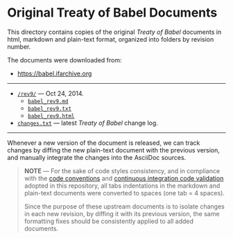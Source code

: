 # Original Treaty of Babel Documents

This directory contains copies of the original _Treaty of Babel_ documents in html, markdown and plain-text format, organized into folders by revision number.

The documents were downloaded from:

- https://babel.ifarchive.org

-------------------------------------------------------------------------------

- [`/rev9/`][rev9] — Oct 24, 2014.
    + [`babel_rev9.md`][rev9 md]
    + [`babel_rev9.txt`][rev9 txt]
    + [`babel_rev9.html`][rev9 Live]
- [`changes.txt`][changes.txt] — latest _Treaty of Babel_ change log.



-------------------------------------------------------------------------------

Whenever a new version of the document is released, we can track changes by diffing the new plain-text document with the previous version, and manually integrate the changes into the AsciiDoc sources.


> **NOTE** — For the sake of code styles consistency, and in compliance with the [code conventions] and [continuous integration code validation] adopted in this repository, all tabs indentations in the markdown and plain-text documents were converted to spaces (one tab = 4 spaces).
>
> Since the purpose of these upstream documents is to isolate changes in each new revision, by diffing it with its previous version, the same formatting fixes should be consistently applied to all added documents.

<!-----------------------------------------------------------------------------
                               REFERENCE LINKS
------------------------------------------------------------------------------>

[code conventions]: ../../.editorconfig "View EditorConfig settings"
[continuous integration code validation]: ../../.travis.yml "View Travis CI settings"

<!-- project files -->

[changes.txt]: ./changes.txt "View the latest Treaty of Babel change log"

[rev9]: ./rev9 "original Treaty of Babel documents"
[rev9 md]: ./rev9/babel_rev9.md
[rev9 txt]: ./rev9/babel_rev9.txt
[rev9 Live]: https://htmlpreview.github.io/?https://github.com/tajmone/if-specs/blob/master/treaty/upstream/rev9/babel_rev9.html "Live HTML Preview"

<!-- EOF -->
